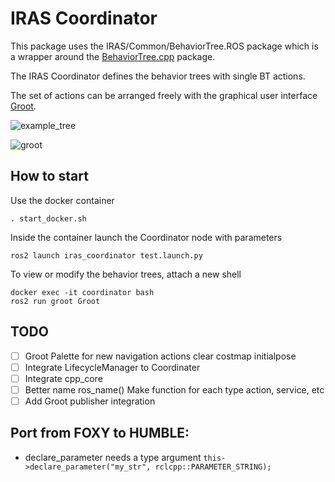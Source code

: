 # IRAS Coordinator
This package uses the IRAS/Common/BehaviorTree.ROS package which is a wrapper around the [BehaviorTree.cpp](https://www.behaviortree.dev/) package.

The IRAS Coordinator defines the behavior trees with single BT actions.

The set of actions can be arranged freely with the graphical user interface [Groot](https://github.com/BehaviorTree/Groot).

![example_tree](https://d33wubrfki0l68.cloudfront.net/f8b2bac65168251a46ec25232f20db7961327ffc/88ad1/images/readthedocs.png)

![groot](https://github.com/BehaviorTree/Groot/raw/master/groot-screenshot.png)

## How to start

Use the docker container

    . start_docker.sh

Inside the container launch the Coordinator node with parameters

    ros2 launch iras_coordinator test.launch.py
    
To view or modify the behavior trees, attach a new shell

    docker exec -it coordinator bash
    ros2 run groot Groot


## TODO
- [ ] Groot Palette for new navigation actions clear costmap initialpose
- [ ] Integrate LifecycleManager to Coordinater
- [ ] Integrate cpp_core
- [ ] Better name ros_name() Make function for each type action, service, etc
- [ ] Add Groot publisher integration

## Port from FOXY to HUMBLE:
- declare_parameter needs a type argument `this->declare_parameter("my_str", rclcpp::PARAMETER_STRING);`
